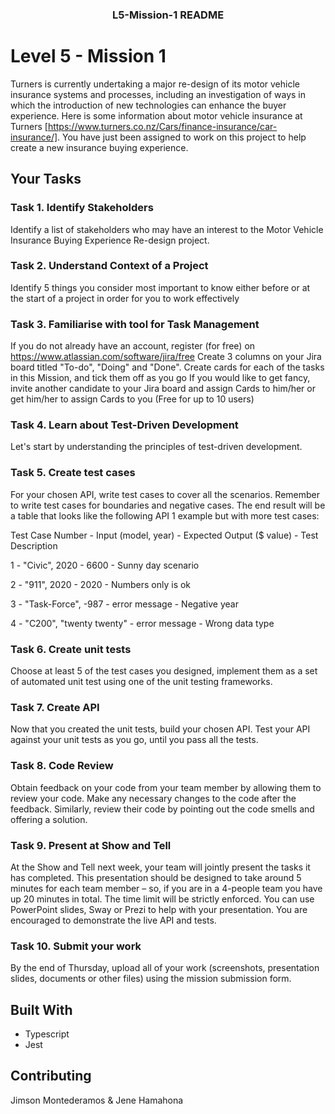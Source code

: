 <!-- PROJECT LOGO -->
  <h3 align="center">L5-Mission-1 README</h3>

<!-- ABOUT THE PROJECT -->
# Level 5 - Mission 1

Turners is currently undertaking a major re-design of its motor vehicle insurance systems and processes, including an investigation of ways in which the introduction of new technologies can enhance the buyer experience. Here is some information about motor vehicle insurance at Turners [https://www.turners.co.nz/Cars/finance-insurance/car-insurance/].  You have just been assigned to work on this project to help create a new insurance buying experience.

## Your Tasks

### Task 1. Identify Stakeholders

Identify a list of stakeholders who may have an interest to the Motor Vehicle Insurance Buying Experience Re-design project.  

### Task ​​​​​​​​​​​​​​2. Understand Context of a Project

Identify 5 things you consider most important to know either before or at the start of a project in order for you to work effectively
​​​​​​​
### Task 3. Familiarise with tool for Task Management

If you do not already have an account, register (for free) on https://www.atlassian.com/software/jira/free
Create 3 columns on your Jira board titled "To-do", "Doing" and "Done". 
Create cards for each of the tasks in this Mission, and tick them off as you go
If you would like to get fancy, invite another candidate to your Jira board and assign Cards to him/her or get him/her to assign Cards to you (Free for up to 10 users)

### Task 4. Learn about Test-Driven Development 

Let's start by understanding the principles of test-driven development.

### Task 5. Create test cases

For your chosen API, write test cases to cover all the scenarios.  Remember to write test cases for boundaries and negative cases.  The end result will be a table that looks like the following API 1 example but with more test cases:

Test Case Number - Input (model, year) - Expected Output ($ value) - Test Description

1	- "Civic", 2020 - 6600 - Sunny day scenario

2	- "911", 2020 -	2020 - Numbers only is ok

3	- "Task-Force", -987 - error message - Negative year

4	- "C200", "twenty twenty" - error message - Wrong data type

### Task 6. Create unit tests
Choose at least 5 of the test cases you designed, implement them as a set of automated unit test using one of the unit testing frameworks.

### Task 7. Create API

Now that you created the unit tests, build your chosen API.  Test your API against your unit tests as you go, until you pass all the tests.

### Task 8. Code Review

Obtain feedback on your code from your team member by allowing them to review your code. Make any necessary changes to the code after the feedback. Similarly, review their code by pointing out the code smells and offering a solution.

### Task 9. Present at Show and Tell

At the Show and Tell next week, your team will jointly present the tasks it has completed.  This presentation should be designed to take around 5 minutes for each team member – so, if you are in a 4-people team you have up 20 minutes in total.  The time limit will be strictly enforced.  You can use PowerPoint slides, Sway or Prezi to help with your presentation. You are encouraged to demonstrate the live API and tests.

### Task 10. Submit your work

By the end of Thursday, upload all of your work (screenshots, presentation slides, documents or other files) using the mission submission form.


## Built With

* Typescript
* Jest

## Contributing

Jimson Montederamos & Jene Hamahona

[JQuery-url]: https://jquery.com 
